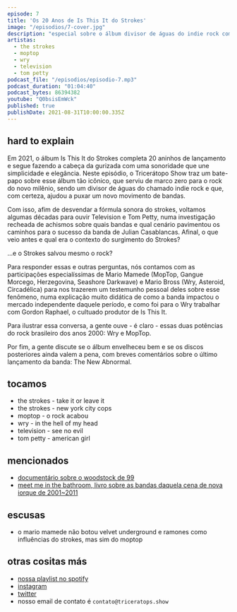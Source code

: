 ```yaml
---
episode: 7
title: 'Os 20 Anos de Is This It do Strokes'
image: "/episodios/7-cover.jpg"
description: "especial sobre o álbum divisor de águas do indie rock com participações de mario mamede (moptop) e mario bross (wry)"
artistas:
  - the strokes
  - moptop
  - wry
  - television
  - tom petty
podcast_file: "/episodios/episodio-7.mp3"
podcast_duration: "01:04:40"
podcast_bytes: 86394382
youtube: "Q0bsisEmWck"
published: true
publishDate: 2021-08-31T10:00:00.335Z
---
```

## hard to explain

Em 2021, o álbum Is This It do Strokes completa 20 aninhos de lançamento e segue fazendo a cabeça da gurizada com uma sonoridade que une simplicidade e elegância. Neste episódio, o Tricerátopo Show traz um bate-papo sobre esse álbum tão icônico, que serviu de marco zero para o rock do novo milênio, sendo um divisor de águas do chamado indie rock e que, com certeza, ajudou a puxar um novo movimento de bandas.

Com isso, afim de desvendar a fórmula sonora do strokes, voltamos algumas décadas para ouvir Television e Tom Petty, numa investigação recheada de achismos sobre quais bandas e qual cenário pavimentou os caminhos para o sucesso da banda de Julian Casablancas. Afinal, o que veio antes e qual era o contexto do surgimento do Strokes? 

...e o Strokes salvou mesmo o rock?

Para responder essas e outras perguntas, nós contamos com as participações especialíssimas de Mario Mamede (MopTop, Gangue Morcego, Herzegovina, Seashore Darkwave) e Mario Bross (Wry, Asteroid, Circadélica) para nos trazerem um testemunho pessoal deles sobre esse fenômeno, numa explicação muito didática de como a banda impactou o mercado independente daquele período, e como foi para o Wry trabalhar com Gordon Raphael, o cultuado produtor de Is This It. 

Para ilustrar essa conversa, a gente ouve - é claro - essas duas potências do rock brasileiro dos anos 2000: Wry e MopTop.

Por fim, a gente discute se o álbum envelheceu bem e se os discos posteriores ainda valem a pena, com breves comentários sobre o último lançamento da banda: The New Abnormal.

## tocamos

* the strokes - take it or leave it
* the strokes - new york city cops
* moptop - o rock acabou
* wry - in the hell of my head
* television - see no evil
* tom petty - american girl

## mencionados

* [documentário sobre o woodstock de 99](https://www.youtube.com/watch?v=h62RmIsx6MA)
* [meet me in the bathroom, livro sobre as bandas daquela cena de nova iorque de 2001~2011](https://en.wikipedia.org/wiki/Meet_Me_in_the_Bathroom_(book))

## escusas

* o mario mamede não botou velvet underground e ramones como influências do strokes, mas sim do moptop

## otras cositas más

* [nossa playlist no spotify](https://open.spotify.com/playlist/0UiztKuga6LmTAxWTsUQdw?si=fb96026bc1994d90)
* [instagram](https://www.instagram.com/triceratops.show/)
* [twitter](https://twitter.com/TriceratopsShow/)
* nosso email de contato é `contato@triceratops.show`